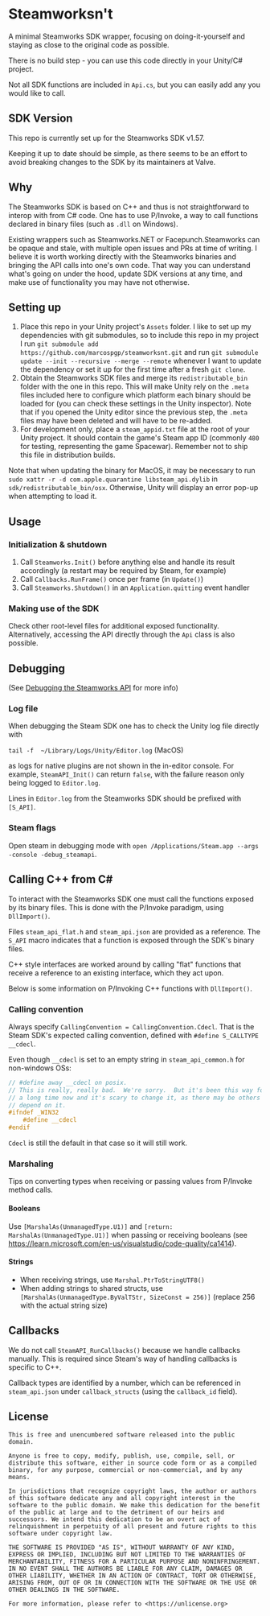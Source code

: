 # Steamworksn't

A minimal Steamworks SDK wrapper, focusing on doing-it-yourself and staying as close to the original code as possible.

There is no build step - you can use this code directly in your Unity/C# project.

Not all SDK functions are included in `Api.cs`, but you can easily add any you would like to call.

## SDK Version

This repo is currently set up for the Steamworks SDK v1.57.

Keeping it up to date should be simple, as there seems to be an effort to avoid breaking changes to the SDK by its maintainers at Valve.

## Why

The Steamworks SDK is based on C++ and thus is not straightforward to interop with from C# code. One has to use P/Invoke, a way to call functions declared in binary files (such as `.dll` on Windows).

Existing wrappers such as Steamworks.NET or Facepunch.Steamworks can be opaque and stale, with multiple open issues and PRs at time of writing. I believe it is worth working directly with the Steamworks binaries and bringing the API calls into one's own code. That way you can understand what's going on under the hood, update SDK versions at any time, and make use of functionality you may have not otherwise.

## Setting up

1. Place this repo in your Unity project's `Assets` folder. I like to set up my dependencies with git submodules, so to include this repo in my project I run `git submodule add https://github.com/marcospgp/steamworksnt.git` and run `git submodule update --init --recursive --merge --remote` whenever I want to update the dependency or set it up for the first time after a fresh `git clone`.
1. Obtain the Steamworks SDK files and merge its `redistributable_bin` folder with the one in this repo. This will make Unity rely on the `.meta` files included here to configure which platform each binary should be loaded for (you can check these settings in the Unity inspector). Note that if you opened the Unity editor since the previous step, the `.meta` files may have been deleted and will have to be re-added.
1. For development only, place a `steam_appid.txt` file at the root of your Unity project. It should contain the game's Steam app ID (commonly `480` for testing, representing the game Spacewar). Remember not to ship this file in distribution builds.

Note that when updating the binary for MacOS, it may be necessary to run `sudo xattr -r -d com.apple.quarantine libsteam_api.dylib` in `sdk/redistributable_bin/osx`. Otherwise, Unity will display an error pop-up when attempting to load it.

## Usage

### Initialization & shutdown

1. Call `Steamworks.Init()` before anything else and handle its result accordingly (a restart may be required by Steam, for example)
1. Call `Callbacks.RunFrame()` once per frame (in `Update()`)
1. Call `Steamworks.Shutdown()` in an `Application.quitting` event handler

### Making use of the SDK

Check other root-level files for additional exposed functionality.
Alternatively, accessing the API directly through the `Api` class is also possible.

## Debugging

(See [Debugging the Steamworks API](https://partner.steamgames.com/doc/sdk/api/debugging) for more info)

### Log file

When debugging the Steam SDK one has to check the Unity log file directly with

`tail -f  ~/Library/Logs/Unity/Editor.log` (MacOS)

as logs for native plugins are not shown in the in-editor console. For example, `SteamAPI_Init()` can return `false`, with the failure reason only being logged to `Editor.log`.

Lines in `Editor.log` from the Steamworks SDK should be prefixed with `[S_API]`.

### Steam flags

Open steam in debugging mode with `open /Applications/Steam.app --args -console -debug_steamapi`.

## Calling C++ from C#

To interact with the Steamworks SDK one must call the functions exposed by its binary files. This is done with the P/Invoke paradigm, using `DllImport()`.

Files `steam_api_flat.h` and `steam_api.json` are provided as a reference. The `S_API` macro indicates that a function is exposed through the SDK's binary files.

C++ style interfaces are worked around by calling "flat" functions that receive a reference to an existing interface, which they act upon.

Below is some information on P/Invoking C++ functions with `DllImport()`.

### Calling convention

Always specify `CallingConvention = CallingConvention.Cdecl`. That is the Steam SDK's expected calling convention, defined with `#define S_CALLTYPE __cdecl`.

Even though `__cdecl` is set to an empty string in `steam_api_common.h` for non-windows OSs:

```C++
// #define away __cdecl on posix.
// This is really, really bad.  We're sorry.  But it's been this way for
// a long time now and it's scary to change it, as there may be others that
// depend on it.
#ifndef _WIN32
	#define __cdecl
#endif
```

`Cdecl` is still the default in that case so it will still work.

### Marshaling

Tips on converting types when receiving or passing values from P/Invoke method calls.

#### Booleans

Use `[MarshalAs(UnmanagedType.U1)]` and `[return: MarshalAs(UnmanagedType.U1)]` when passing or receiving booleans (see https://learn.microsoft.com/en-us/visualstudio/code-quality/ca1414).

#### Strings

- When receiving strings, use `Marshal.PtrToStringUTF8()`
- When adding strings to shared structs, use `[MarshalAs(UnmanagedType.ByValTStr, SizeConst = 256)]` (replace 256 with the actual string size)

## Callbacks

We do not call `SteamAPI_RunCallbacks()` because we handle callbacks manually. This is required since Steam's way of handling callbacks is specific to C++.

Callback types are identified by a number, which can be referenced in `steam_api.json` under `callback_structs` (using the `callback_id` field).

## License

```
This is free and unencumbered software released into the public domain.

Anyone is free to copy, modify, publish, use, compile, sell, or
distribute this software, either in source code form or as a compiled
binary, for any purpose, commercial or non-commercial, and by any
means.

In jurisdictions that recognize copyright laws, the author or authors
of this software dedicate any and all copyright interest in the
software to the public domain. We make this dedication for the benefit
of the public at large and to the detriment of our heirs and
successors. We intend this dedication to be an overt act of
relinquishment in perpetuity of all present and future rights to this
software under copyright law.

THE SOFTWARE IS PROVIDED "AS IS", WITHOUT WARRANTY OF ANY KIND,
EXPRESS OR IMPLIED, INCLUDING BUT NOT LIMITED TO THE WARRANTIES OF
MERCHANTABILITY, FITNESS FOR A PARTICULAR PURPOSE AND NONINFRINGEMENT.
IN NO EVENT SHALL THE AUTHORS BE LIABLE FOR ANY CLAIM, DAMAGES OR
OTHER LIABILITY, WHETHER IN AN ACTION OF CONTRACT, TORT OR OTHERWISE,
ARISING FROM, OUT OF OR IN CONNECTION WITH THE SOFTWARE OR THE USE OR
OTHER DEALINGS IN THE SOFTWARE.

For more information, please refer to <https://unlicense.org>
```
